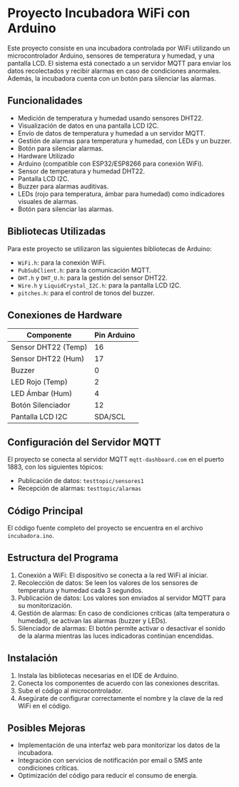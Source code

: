 # Proyecto Incubadora WiFi con Arduino
Este proyecto consiste en una incubadora controlada por WiFi utilizando un microcontrolador Arduino, sensores de temperatura y humedad, y una pantalla LCD. El sistema está conectado a un servidor MQTT para enviar los datos recolectados y recibir alarmas en caso de condiciones anormales. Además, la incubadora cuenta con un botón para silenciar las alarmas.

## Funcionalidades
- Medición de temperatura y humedad usando sensores DHT22.
- Visualización de datos en una pantalla LCD I2C.
- Envío de datos de temperatura y humedad a un servidor MQTT.
- Gestión de alarmas para temperatura y humedad, con LEDs y un buzzer.
- Botón para silenciar alarmas.
- Hardware Utilizado
- Arduino (compatible con ESP32/ESP8266 para conexión WiFi).
- Sensor de temperatura y humedad DHT22.
- Pantalla LCD I2C.
- Buzzer para alarmas auditivas.
- LEDs (rojo para temperatura, ámbar para humedad) como indicadores visuales de alarmas.
- Botón para silenciar las alarmas.
## Bibliotecas Utilizadas
Para este proyecto se utilizaron las siguientes bibliotecas de Arduino:

- `WiFi.h`: para la conexión WiFi.
- `PubSubClient.h`: para la comunicación MQTT.
- `DHT.h` y `DHT_U.h`: para la gestión del sensor DHT22.
- `Wire.h` y `LiquidCrystal_I2C.h`: para la pantalla LCD I2C.
- `pitches.h`: para el control de tonos del buzzer.
## Conexiones de Hardware
| Componente          | Pin Arduino |
|---------------------|-------------|
| Sensor DHT22 (Temp) | 16          |
| Sensor DHT22 (Hum)  | 17          |
| Buzzer              | 0           |
| LED Rojo (Temp)     | 2           |
| LED Ámbar (Hum)     | 4           |
| Botón Silenciador   | 12          |
| Pantalla LCD I2C    | SDA/SCL     |

## Configuración del Servidor MQTT
El proyecto se conecta al servidor MQTT `mqtt-dashboard.com` en el puerto 1883, con los siguientes tópicos:

- Publicación de datos: `testtopic/sensores1`
- Recepción de alarmas: `testtopic/alarmas`
## Código Principal
El código fuente completo del proyecto se encuentra en el archivo `incubadora.ino`.

## Estructura del Programa
1. Conexión a WiFi: El dispositivo se conecta a la red WiFi al iniciar.
2. Recolección de datos: Se leen los valores de los sensores de temperatura y humedad cada 3 segundos.
3. Publicación de datos: Los valores son enviados al servidor MQTT para su monitorización.
4. Gestión de alarmas: En caso de condiciones críticas (alta temperatura o humedad), se activan las alarmas (buzzer y LEDs).
5. Silenciador de alarmas: El botón permite activar o desactivar el sonido de la alarma mientras las luces indicadoras continúan encendidas.
## Instalación
1. Instala las bibliotecas necesarias en el IDE de Arduino.
2. Conecta los componentes de acuerdo con las conexiones descritas.
3. Sube el código al microcontrolador.
4. Asegúrate de configurar correctamente el nombre y la clave de la red WiFi en el código.
## Posibles Mejoras
- Implementación de una interfaz web para monitorizar los datos de la incubadora.
- Integración con servicios de notificación por email o SMS ante condiciones críticas.
- Optimización del código para reducir el consumo de energía.
